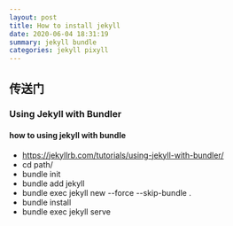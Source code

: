```yaml
---
layout: post
title: How to install jekyll
date: 2020-06-04 18:31:19
summary: jekyll bundle
categories: jekyll pixyll
---
```


## 传送门
### Using Jekyll with Bundler
####  how to using jekyll with bundle 
* https://jekyllrb.com/tutorials/using-jekyll-with-bundler/
* cd path/
* bundle init
* bundle add jekyll
* bundle exec jekyll new --force --skip-bundle .
* bundle install
* bundle exec jekyll serve
